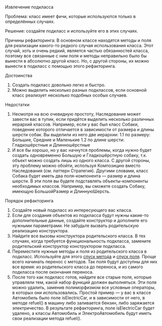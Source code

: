 Извлечение подкласса

Проблема: класс имеет фичи, которые используются только в определённых случаях.

Решение: создайте подкласс и используйте его в этих случаях.

Причины рефакторинга: В основном классе находятся методы и поля для реализации какого-то редкого случая использования класса. Этот случай, хоть и очень редкий, является частью обязанностей класса, поэтому все связанные с ним поля и методы неправильно было бы вынести в абсолютно другой класс. Но, с другой стороны, их можно вынести в подкласс с помощью этого рефакторинга.

Достоинства

1. Создать подкласс довольно легко и быстро.
2. Можно выделить несколько разных подклассов, если основной класс реализует несколько подобных особых случаев.

Недостатки

1. Несмотря на всю очевидную простоту, Наследование может завести вас в тупик, если придётся выделить несколько различных иерархий классов. Например, если у вас был класс Собаки, поведение которого отличается в зависимости от размера и длины шерсти собак. Вы выделили из него две иерархии:
1.1 по размеру: Большие, Средние и Маленькие
1.2 по длине шерсти: Гладкошёрстные и Длинношёрстные
2. И все бы хорошо, но у вас начнутся проблемы, когда нужно будет создать одновременно Большую и Гладкошёрстную собаку, т.к. объект можно создать лишь из одного класса. С другой стороны, эту проблему можно обойти, используя Композицию вместо Наследования (см. паттерн Стратегия). Другими словами, класс Собака будет иметь два поля-компонента — размер и длина шерсти. В эти поля вы будете подставлять объекты-компоненты необходимых классов. Например, вы сможете создать Собаку, имеющую БольшойРазмер и ДлиннуюШерсть.

Порядок рефакторинга

1. Создайте новый подкласс из интересующего вас класса.
2. Если для создания объектов из подкласса будут нужны какие-то дополнительные данные, создайте конструктор и дополните его нужными параметрами. Не забудьте вызвать родительскую реализацию конструктора.
3. Найдите все вызовы конструктора родительского класса. В тех случаях, когда требуется функциональность подкласса, замените родительский конструктор конструктором подкласса.
4. Переместите нужные методы и поля из родительского класса в подкласс. Используйте для этого <a href="https://github.com/helenasilkina/refactoring/blob/master/Push%20Down%20Method%20(Спуск%20метода).md">спуск метода</a> и <a href="https://github.com/helenasilkina/refactoring/blob/master/Push%20Down%20Field%20(Спуск%20поля).md">спуск поля</a>. Проще всего начинать перенос с методов. Так поля будут доступны для них все время: из родительского класса до переноса, и из самого подкласса после окончания переноса.
5. После того как подкласс готов, найдите все старые поля, которые управляли тем, какой набор функций должен выполняться. Эти поля можно удалить, заменив полиморфизмом все условные операторы, в которых они использовались. Простой пример — у вас в классе Автомобиль было поле isElectricCar, и в зависимости от него, в методе refuel() в машину либо заливается бензин, либо заряжается электричество. В результате рефакторинга, поле isElectricCar будет удалено, а классы Автомобиль и ЭлектроАвтомобиль будут иметь свои реализации метода refuel().
